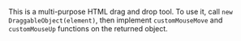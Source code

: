 This is a multi-purpose HTML drag and drop tool. To use it, call `new DraggableObject(element)`, then implement `customMouseMove` and `customMouseUp` functions on the returned object.
